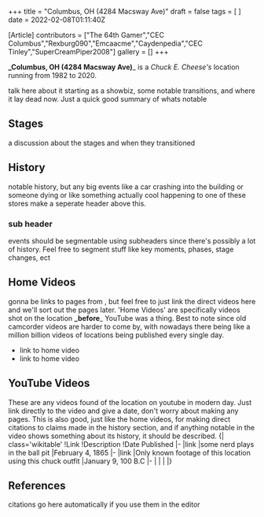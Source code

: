 +++
title = "Columbus, OH (4284 Macsway Ave)"
draft = false
tags = [ ]
date = 2022-02-08T01:11:40Z

[Article]
contributors = ["The 64th Gamer","CEC Columbus","Rexburg090","Emcaacme","Caydenpedia","CEC Tinley","SuperCreamPiper2008"]
gallery = []
+++

**_Columbus, OH (4284 Macsway Ave)**_ is a _Chuck E. Cheese's_ location running from 1982 to 2020.


talk here about it starting as a showbiz, some notable transitions, and where it lay dead now. Just a quick good summary of whats notable

## Stages ##
a discussion about the stages and when they transitioned

## History ##
notable history, but any big events like a car crashing into the building or someone dying or like something actually cool happening to one of these stores make a seperate header above this. 

### sub header ###
events should be segmentable using subheaders since there's possibly a lot of history. Feel free to segment stuff like key moments, phases, stage changes, ect

## Home Videos ##
gonna be links to pages from , but feel free to just link the direct videos here and we'll sort out the pages later. 'Home Videos' are specifically videos shot on the location **_before**_ YouTube was a thing. Best to note since old camcorder videos are harder to come by, with nowadays there being like a million billion videos of locations being published every single day.

* link to home video
* link to home video

## YouTube Videos ##
These are any videos found of the location on youtube in modern day. Just link directly to the video and give a date, don't worry about making any pages. This is also good, just like the home videos, for making direct citations to claims made in the history section, and if anything notable in the video shows something about its history, it should be described.
{| class='wikitable'
!Link
!Description
!Date Published
|-
|link
|some nerd plays in the ball pit
|February 4, 1865
|-
|link
|Only known footage of this location using this chuck outfit
|January 9, 100 B.C
|-
|
|
|
|}

## References ##
citations go here automatically if you use them in the editor